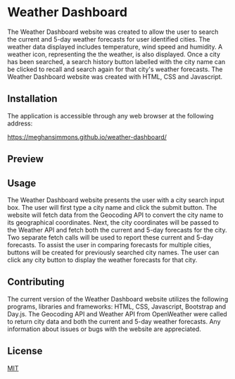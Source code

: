 # Weather Dashboard

The Weather Dashboard website was created to allow the user to search the current and 5-day weather forecasts for user identified cities. The weather data displayed includes temperature, wind speed and humidity. A weather icon, representing the the weather, is also displayed. Once a city has been searched, a search history button labelled with the city name can be clicked to recall and search again for that city's weather forecasts. The Weather Dashboard website was created with HTML, CSS and Javascript. 


## Installation

The application is accessible through any web browser at the following address:

https://meghansimmons.github.io/weather-dashboard/


## Preview



## Usage

The Weather Dashboard website presents the user with a city search input box. The user will first type a city name and click the submit button. The website will fetch data from the Geocoding API to convert the city name to its geographical coordinates. Next, the city coordinates will be passed to the Weather API and fetch both the current and 5-day forecasts for the city. Two separate fetch calls will be used to report these current and 5-day forecasts. To assist the user in comparing forecasts for multiple cities, buttons will be created for previously searched city names. The user can click any city button to display the weather forecasts for that city.


## Contributing

The current version of the Weather Dashboard website utilizes the following programs, libraries and frameworks: HTML, CSS, Javascript, Bootstrap and Day.js. The Geocoding API and Weather API from OpenWeather were called to return city data and both the current and 5-day weather forecasts. Any information about issues or bugs with the website are appreciated. 


## License

[MIT](https://choosealicense.com/licenses/mit/)

